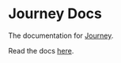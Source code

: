 # Journey Docs

The documentation for [Journey](https://github.com/whimxiqal/journey).

Read the docs [here](https://journey.whimxiqal.net).
